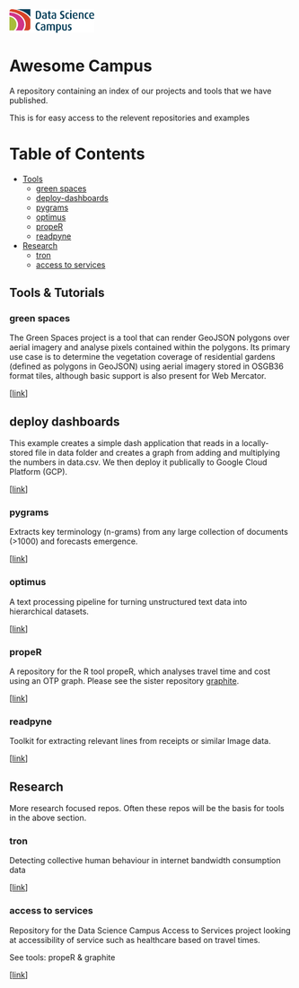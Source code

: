 <img src="logo.png" style="width:30%;height:auto;">

# Awesome Campus

A repository containing an index of our projects and tools that we have
published.

This is for easy access to the relevent repositories and examples

# Table of Contents

- [Tools](#tools)
  - [green spaces](#green-spaces)
  - [deploy-dashboards](#deploy-dashboards)
  - [pygrams](#pygrams)
  - [optimus](#optimus)
  - [propeR](#proper)
  - [readpyne](#readpyne)
- [Research](#research)
  - [tron](#tron)
  - [access to services](#access-to-services)

## Tools & Tutorials


### green spaces

The Green Spaces project is a tool that can render GeoJSON polygons over aerial
imagery and analyse pixels contained within the polygons. Its primary use case
is to determine the vegetation coverage of residential gardens (defined as
polygons in GeoJSON) using aerial imagery stored in OSGB36 format tiles,
although basic support is also present for Web Mercator.

[[link](https://github.com/datasciencecampus/Green_Spaces)]

## deploy dashboards

This example creates a simple dash application that reads in a locally-stored file
in data folder and creates a graph from adding and multiplying the numbers in data.csv.
We then deploy it publically to Google Cloud Platform (GCP).

[[link](https://github.com/datasciencecampus/deploy-dash-with-gcp)]

### pygrams

Extracts key terminology (n-grams) from any large collection of
documents (>1000) and forecasts emergence.

[[link](https://github.com/datasciencecampus/pyGrams)]

### optimus

A text processing pipeline for turning unstructured text data into hierarchical
datasets.

[[link](https://github.com/datasciencecampus/optimus)]

### propeR

A repository for the R tool propeR, which analyses travel time and cost using an
OTP graph. Please see the sister repository
[graphite](https://github.com/datasciencecampus/graphite).

[[link](https://github.com/datasciencecampus/propeR)]

### readpyne

Toolkit for extracting relevant lines from receipts or similar Image data.

[[link](https://github.com/datasciencecampus/readpyne)]

## Research

More research focused repos. Often these repos will be the basis for tools
in the above section.

### tron

Detecting collective human behaviour in internet bandwidth consumption data

[[link](https://github.com/datasciencecampus/tron)]

### access to services

Repository for the Data Science Campus Access to Services project looking at
accessibility of service such as healthcare based on travel times.

See tools: propeR & graphite

[[link](https://github.com/datasciencecampus/access-to-services)]
